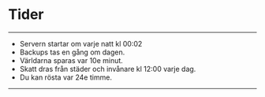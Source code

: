 # Tider
---
- Servern startar om varje natt kl 00:02
- Backups tas en gång om dagen.
- Världarna sparas var 10e minut.
- Skatt dras från städer och invånare kl 12:00 varje dag.
- Du kan rösta var 24e timme.
---
